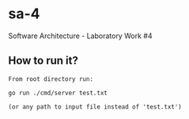 # sa-4

Software Architecture - Laboratory Work #4

## How to run it?

`From root directory run:`

`go run ./cmd/server test.txt`

`(or any path to input file instead of 'test.txt')`
